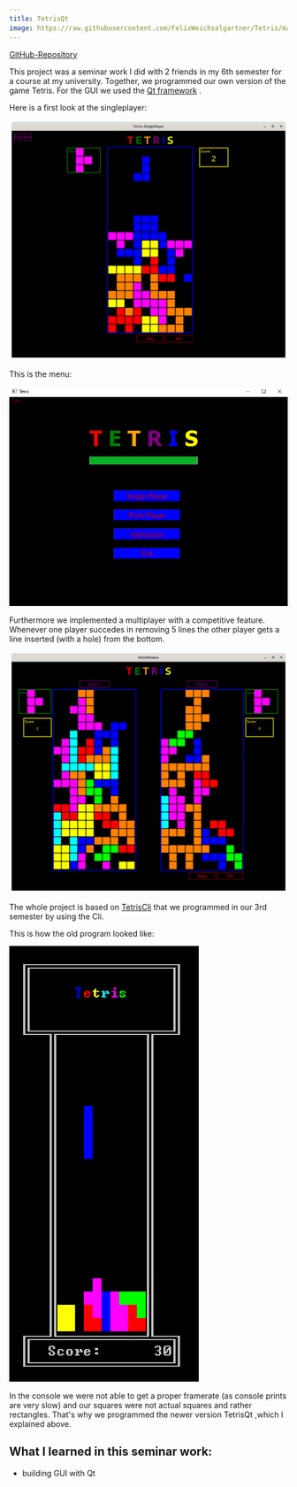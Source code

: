```yaml
---
title: TetrisQt
image: https://raw.githubusercontent.com/FelixWeichselgartner/Tetris/master/images/Multiplayer.png
---
```


[GitHub-Repository](https://github.com/FelixWeichselgartner/Tetris)

This project was a seminar work I did with 2 friends in my 6th semester for a course at my university. Together, we programmed our own version of the game Tetris. For the GUI we used the [Qt framework](https://www.qt.io/product/framework) .

Here is a first look at the singleplayer: 

![Singleplayer](https://raw.githubusercontent.com/FelixWeichselgartner/Tetris/master/images/Singleplayer.png)

This is the menu:

![Menu](https://raw.githubusercontent.com/FelixWeichselgartner/Tetris/master/images/Menu.png)

Furthermore we implemented a multiplayer with a competitive feature. Whenever one player succedes in removing 5 lines the other player gets a line inserted (with a hole) from the bottom.

![Multiplayer](https://raw.githubusercontent.com/FelixWeichselgartner/Tetris/master/images/Multiplayer.png)


The whole project is based on [TetrisCli](https://github.com/FelixWeichselgartner/Tetris/tree/Cli) that we programmed in our 3rd semester by using the Cli.

This is how the old program looked like:

![TetrisCli](https://raw.githubusercontent.com/FelixWeichselgartner/Tetris/Cli/Tetris.png)

In the console we were not able to get a proper framerate (as console prints are very slow) and our squares were not actual squares and rather rectangles. That's why we programmed the newer version TetrisQt ,which I explained above.

## What I learned in this seminar work:
* building GUI with Qt





 


